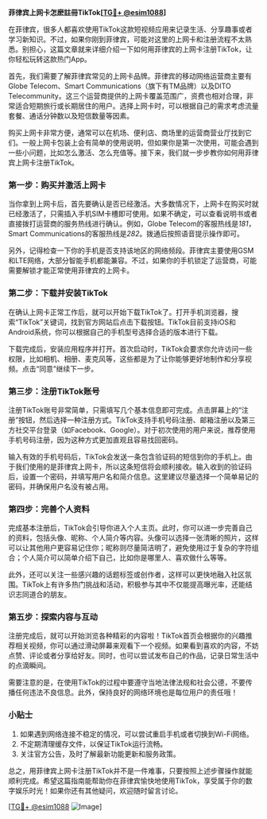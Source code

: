 **菲律宾上网卡怎麽註冊TikTok[[TG💪+ @esim1088](https://t.me/s/esim1088)]**

在菲律宾，很多人都喜欢使用TikTok这款短视频应用来记录生活、分享趣事或者学习新知识。不过，如果你刚到菲律宾，可能对这里的上网卡和注册流程不太熟悉。别担心，这篇文章就来详细介绍一下如何用菲律宾的上网卡注册TikTok，让你轻松玩转这款热门App。

首先，我们需要了解菲律宾常见的上网卡品牌。菲律宾的移动网络运营商主要有Globe Telecom、Smart Communications（旗下有TM品牌）以及DITO Telecommunity。这三个运营商提供的上网卡覆盖范围广，资费也相对合理，非常适合短期旅行或长期居住的用户。选择上网卡时，可以根据自己的需求考虑流量套餐、通话分钟数以及短信数量等因素。

购买上网卡非常方便，通常可以在机场、便利店、商场里的运营商营业厅找到它们。一般上网卡包装上会有简单的使用说明，但如果你是第一次使用，可能会遇到一些小问题，比如怎么激活、怎么充值等。接下来，我们就一步步教你如何用菲律宾上网卡注册TikTok。

### 第一步：购买并激活上网卡

当你拿到上网卡后，首先要确认是否已经激活。大多数情况下，上网卡在购买时就已经激活了，只需插入手机SIM卡槽即可使用。如果不确定，可以查看说明书或者直接拨打运营商的服务热线进行确认。例如，Globe Telecom的客服热线是*181*，Smart Communications的客服热线是*282*。拨通后按照语音提示操作即可。

另外，记得检查一下你的手机是否支持该地区的网络频段。菲律宾主要使用GSM和LTE网络，大部分智能手机都能兼容。不过，如果你的手机锁定了运营商，可能需要解锁才能正常使用菲律宾的上网卡。

### 第二步：下载并安装TikTok

在确认上网卡正常工作后，就可以开始下载TikTok了。打开手机浏览器，搜索“TikTok”关键词，找到官方网站后点击下载按钮。TikTok目前支持iOS和Android系统，你可以根据自己的手机型号选择合适的版本进行下载。

下载完成后，安装应用程序并打开。首次启动时，TikTok会要求你允许访问一些权限，比如相机、相册、麦克风等，这些都是为了让你能够更好地制作和分享视频。点击“同意”继续下一步。

### 第三步：注册TikTok账号

注册TikTok账号非常简单，只需填写几个基本信息即可完成。点击屏幕上的“注册”按钮，然后选择一种注册方式。TikTok支持手机号码注册、邮箱注册以及第三方社交平台登录（如Facebook、Google）。对于初次使用的用户来说，推荐使用手机号码注册，因为这种方式更加直观且容易找回密码。

输入有效的手机号码后，TikTok会发送一条包含验证码的短信到你的手机上。由于我们使用的是菲律宾上网卡，所以这条短信将会顺利接收。输入收到的验证码后，设置一个密码，并填写用户名和简介信息。这里建议尽量选择一个简单易记的密码，并确保用户名没有被占用。

### 第四步：完善个人资料

完成基本注册后，TikTok会引导你进入个人主页。此时，你可以进一步完善自己的资料，包括头像、昵称、个人简介等内容。头像可以选择一张清晰的照片，这样可以让其他用户更容易记住你；昵称则尽量简洁明了，避免使用过于复杂的字符组合；个人简介可以简单介绍下自己，比如你是哪里人、喜欢做什么等等。

此外，还可以关注一些感兴趣的话题标签或创作者，这样可以更快地融入社区氛围。TikTok上有许多热门挑战和活动，积极参与其中不仅能提高曝光率，还能结识志同道合的朋友。

### 第五步：探索内容与互动

注册完成后，就可以开始浏览各种精彩的内容啦！TikTok首页会根据你的兴趣推荐相关视频，你可以通过滑动屏幕来观看下一个视频。如果看到喜欢的内容，不妨点赞、评论或者分享给好友。同时，也可以尝试发布自己的作品，记录日常生活中的点滴瞬间。

需要注意的是，在使用TikTok的过程中要遵守当地法律法规和社会公德，不要传播任何违法不良信息。此外，保持良好的网络环境也是每位用户的责任哦！

### 小贴士

1. 如果遇到网络连接不稳定的情况，可以尝试重启手机或者切换到Wi-Fi网络。
2. 不定期清理缓存文件，以保证TikTok运行流畅。
3. 关注官方公告，及时了解最新功能更新和服务政策。

总之，用菲律宾上网卡注册TikTok并不是一件难事，只要按照上述步骤操作就能顺利完成。希望这篇指南能帮助你在菲律宾愉快地使用TikTok，享受属于你的数字娱乐时光！如果你还有其他疑问，欢迎随时留言讨论。

[[TG💪+ @esim1088](https://t.me/s/esim1088) ![Image](https://i.postimg.cc/4NQfJmqS/Snipaste-2025-05-13-00-14-12.png)]